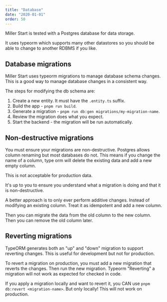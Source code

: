 ```yaml
---
title: "Database"
date: "2020-01-01"
order: 50
---
```


Miller Start is tested with a Postgres database for data storage.

It uses typeorm which supports many other datastores so you should be able to change to another RDBMS if you like.

## Database migrations

Miller Start uses typeorm migrations to manage database schema changes. This is a good way to manage database changes in a consistent way.

The steps for modifying the db schema are:

1. Create a new entity. It must have the `.entity.ts` suffix.
1. Build the app - `pnpm run build`.
1. Generate a migration - `pnpm run db:gen migrations/my-migration-name`.
1. Review the migration does what you expect.
1. Start the backend - the migration will be run automatically.

## Non-destructive migrations

You must ensure your migrations are non-destructive. Postgres allows column renaming but most databases do not. This means if you change the name of a column, type orm will delete the existing data and add a new empty column.

This is not acceptable for production data.

It's up to you to ensure you understand what a migration is doing and that it is non-destructive.

A better approach is to only ever perform additive changes. Instead of modifying an existing column. Treat it as idempotent and add a new column.

Then you can migrate the data from the old column to the new column. Then you can remove the old column later.

## Reverting migrations

TypeORM generates both an "up" and "down" migration to support reverting changes. This is useful for development but not for production.

To revert a migration on production, you must add a new migration that reverts the changes. Then run the new migration. Typeorm "Reverting" a migration will not work as expected for checked in code.

If you apply a migration locally and want to revert it, you CAN use `pnpm db:revert <migration-name>`. But only locally! This will not work on production.
